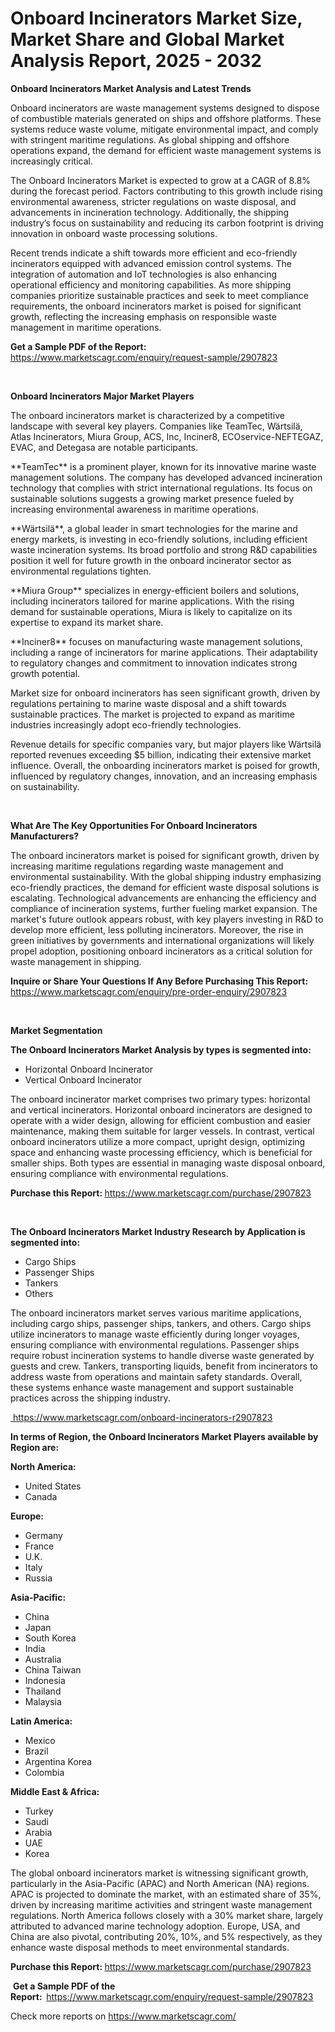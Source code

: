 <p><h1>Onboard Incinerators Market Size, Market Share and Global Market Analysis Report, 2025 - 2032</h1></p><p><strong>Onboard Incinerators Market Analysis and Latest Trends</strong></p>
<p><p>Onboard incinerators are waste management systems designed to dispose of combustible materials generated on ships and offshore platforms. These systems reduce waste volume, mitigate environmental impact, and comply with stringent maritime regulations. As global shipping and offshore operations expand, the demand for efficient waste management systems is increasingly critical.</p><p>The Onboard Incinerators Market is expected to grow at a CAGR of 8.8% during the forecast period. Factors contributing to this growth include rising environmental awareness, stricter regulations on waste disposal, and advancements in incineration technology. Additionally, the shipping industry’s focus on sustainability and reducing its carbon footprint is driving innovation in onboard waste processing solutions.</p><p>Recent trends indicate a shift towards more efficient and eco-friendly incinerators equipped with advanced emission control systems. The integration of automation and IoT technologies is also enhancing operational efficiency and monitoring capabilities. As more shipping companies prioritize sustainable practices and seek to meet compliance requirements, the onboard incinerators market is poised for significant growth, reflecting the increasing emphasis on responsible waste management in maritime operations.</p></p>
<p><strong>Get a Sample PDF of the Report:&nbsp;</strong> <a href="https://www.marketscagr.com/enquiry/request-sample/2907823?utm_campaign=2882&utm_medium=2&utm_source=Github&utm_content=ia&utm_term=12032025&utm_id=onboard-incinerators">https://www.marketscagr.com/enquiry/request-sample/2907823</a></p>
<p>&nbsp;</p>
<p><strong>Onboard Incinerators Major Market Players</strong></p>
<p><p>The onboard incinerators market is characterized by a competitive landscape with several key players. Companies like TeamTec, Wärtsilä, Atlas Incinerators, Miura Group, ACS, Inc, Inciner8, ECOservice-NEFTEGAZ, EVAC, and Detegasa are notable participants.</p><p>**TeamTec** is a prominent player, known for its innovative marine waste management solutions. The company has developed advanced incineration technology that complies with strict international regulations. Its focus on sustainable solutions suggests a growing market presence fueled by increasing environmental awareness in maritime operations.</p><p>**Wärtsilä**, a global leader in smart technologies for the marine and energy markets, is investing in eco-friendly solutions, including efficient waste incineration systems. Its broad portfolio and strong R&D capabilities position it well for future growth in the onboard incinerator sector as environmental regulations tighten.</p><p>**Miura Group** specializes in energy-efficient boilers and solutions, including incinerators tailored for marine applications. With the rising demand for sustainable operations, Miura is likely to capitalize on its expertise to expand its market share.</p><p>**Inciner8** focuses on manufacturing waste management solutions, including a range of incinerators for marine applications. Their adaptability to regulatory changes and commitment to innovation indicates strong growth potential.</p><p>Market size for onboard incinerators has seen significant growth, driven by regulations pertaining to marine waste disposal and a shift towards sustainable practices. The market is projected to expand as maritime industries increasingly adopt eco-friendly technologies.</p><p>Revenue details for specific companies vary, but major players like Wärtsilä reported revenues exceeding $5 billion, indicating their extensive market influence. Overall, the onboarding incinerators market is poised for growth, influenced by regulatory changes, innovation, and an increasing emphasis on sustainability.</p></p>
<p>&nbsp;</p>
<p><strong>What Are The Key Opportunities For Onboard Incinerators Manufacturers?</strong></p>
<p><p>The onboard incinerators market is poised for significant growth, driven by increasing maritime regulations regarding waste management and environmental sustainability. With the global shipping industry emphasizing eco-friendly practices, the demand for efficient waste disposal solutions is escalating. Technological advancements are enhancing the efficiency and compliance of incineration systems, further fueling market expansion. The market's future outlook appears robust, with key players investing in R&D to develop more efficient, less polluting incinerators. Moreover, the rise in green initiatives by governments and international organizations will likely propel adoption, positioning onboard incinerators as a critical solution for waste management in shipping.</p></p>
<p><strong>Inquire or Share Your Questions If Any Before Purchasing This Report:</strong> <a href="https://www.marketscagr.com/enquiry/pre-order-enquiry/2907823?utm_campaign=2882&utm_medium=2&utm_source=Github&utm_content=ia&utm_term=12032025&utm_id=onboard-incinerators">https://www.marketscagr.com/enquiry/pre-order-enquiry/2907823</a></p>
<p>&nbsp;</p>
<p><strong>Market Segmentation</strong></p>
<p><strong>The Onboard Incinerators Market Analysis by types is segmented into:</strong></p>
<p><ul><li>Horizontal Onboard Incinerator</li><li>Vertical Onboard Incinerator</li></ul></p>
<p><p>The onboard incinerator market comprises two primary types: horizontal and vertical incinerators. Horizontal onboard incinerators are designed to operate with a wider design, allowing for efficient combustion and easier maintenance, making them suitable for larger vessels. In contrast, vertical onboard incinerators utilize a more compact, upright design, optimizing space and enhancing waste processing efficiency, which is beneficial for smaller ships. Both types are essential in managing waste disposal onboard, ensuring compliance with environmental regulations.</p></p>
<p><strong>Purchase this Report:&nbsp;</strong><a href="https://www.marketscagr.com/purchase/2907823?utm_campaign=2882&utm_medium=2&utm_source=Github&utm_content=ia&utm_term=12032025&utm_id=onboard-incinerators">https://www.marketscagr.com/purchase/2907823</a></p>
<p>&nbsp;</p>
<p><strong>The Onboard Incinerators Market Industry Research by Application is segmented into:</strong></p>
<p><ul><li>Cargo Ships</li><li>Passenger Ships</li><li>Tankers</li><li>Others</li></ul></p>
<p><p>The onboard incinerators market serves various maritime applications, including cargo ships, passenger ships, tankers, and others. Cargo ships utilize incinerators to manage waste efficiently during longer voyages, ensuring compliance with environmental regulations. Passenger ships require robust incineration systems to handle diverse waste generated by guests and crew. Tankers, transporting liquids, benefit from incinerators to address waste from operations and maintain safety standards. Overall, these systems enhance waste management and support sustainable practices across the shipping industry.</p></p>
<p><a href="https://www.marketscagr.com/onboard-incinerators-r2907823?utm_campaign=2882&utm_medium=2&utm_source=Github&utm_content=ia&utm_term=12032025&utm_id=onboard-incinerators">&nbsp;https://www.marketscagr.com/onboard-incinerators-r2907823</a></p>
<p><strong>In terms of Region, the Onboard Incinerators Market Players available by Region are:</strong></p>
<p>
    <p> <strong> North America: </strong>
        <ul>
            <li>United States</li>
            <li>Canada</li>
        </ul>
        </p> 
    <p> <strong> Europe: </strong>
        <ul>
            <li>Germany</li>
            <li>France</li>
            <li>U.K.</li>
            <li>Italy</li>
            <li>Russia</li>
        </ul>
        </p> 
    <p> <strong> Asia-Pacific: </strong>
        <ul>
            <li>China</li>
            <li>Japan</li>
            <li>South Korea</li>
            <li>India</li>
            <li>Australia</li>
            <li>China Taiwan</li>
            <li>Indonesia</li>
            <li>Thailand</li>
            <li>Malaysia</li>
        </ul>
        </p> 
    <p> <strong> Latin America: </strong>
        <ul>
            <li>Mexico</li>
            <li>Brazil</li>
            <li>Argentina Korea</li>
            <li>Colombia</li>
        </ul>
        </p> 
    <p> <strong> Middle East & Africa: </strong>
        <ul>
            <li>Turkey</li>
            <li>Saudi</li>
            <li>Arabia</li>
            <li>UAE</li>
            <li>Korea</li>
        </ul>
    </p>
    </p>
<p><p>The global onboard incinerators market is witnessing significant growth, particularly in the Asia-Pacific (APAC) and North American (NA) regions. APAC is projected to dominate the market, with an estimated share of 35%, driven by increasing maritime activities and stringent waste management regulations. North America follows closely with a 30% market share, largely attributed to advanced marine technology adoption. Europe, USA, and China are also pivotal, contributing 20%, 10%, and 5% respectively, as they enhance waste disposal methods to meet environmental standards.</p></p>
<p><strong>Purchase this Report: </strong><a href="https://www.marketscagr.com/purchase/2907823?utm_campaign=2882&utm_medium=2&utm_source=Github&utm_content=ia&utm_term=12032025&utm_id=onboard-incinerators">https://www.marketscagr.com/purchase/2907823</a></p>
<p>&nbsp;<strong>Get a Sample PDF of the Report:&nbsp;&nbsp;</strong><a href="https://www.marketscagr.com/enquiry/request-sample/2907823?utm_campaign=2882&utm_medium=2&utm_source=Github&utm_content=ia&utm_term=12032025&utm_id=onboard-incinerators">https://www.marketscagr.com/enquiry/request-sample/2907823</a></p>
<p><strong></strong></p>
<p>Check more reports on <a href="https://www.marketscagr.com/?utm_campaign=2882&utm_medium=2&utm_source=Github&utm_content=ia&utm_term=12032025&utm_id=onboard-incinerators">https://www.marketscagr.com/</a></p>